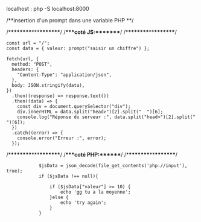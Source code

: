 localhost :
php -S localhost:8000

/**insertion d'un prompt dans une variable PHP **/

/\***\*\*\*\*\*\*\***\*\*\***\*\*\*\*\*\*\***/
/**\*\*\***coté JS:\***\*\*\*\*\*\***/
/\***\*\*\*\*\*\*\***\*\***\*\*\*\*\*\*\***/

```
const url = "/";
const data = { valeur: prompt("saisir un chiffre") };

fetch(url, {
  method: "POST",
  headers: {
    "Content-Type": "application/json",
  },
  body: JSON.stringify(data),
})
  .then((response) => response.text())
  .then((data) => {
    const div = document.querySelector("div");
    div.innerHTML = data.split("head>")[2].split("  ")[6];
    console.log("Réponse du serveur :", data.split("head>")[2].split("  ")[6]);
  })
  .catch((error) => {
    console.error("Erreur :", error);
  });
```

/\***\*\*\*\*\*\*\***\*\*\***\*\*\*\*\*\*\***/
/**\*\*\***coté PHP:\***\*\*\*\*\***/
/\***\*\*\*\*\*\*\***\*\***\*\*\*\*\*\*\***/

```
            $jsData = json_decode(file_get_contents('php://input'), true);
            if ($jsData !== null){

                if ($jsData["valeur"] >= 10) {
                    echo 'gg tu a la moyenne';
                }else {
                    echo 'try again';
                }
            }
```
